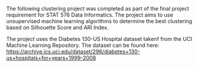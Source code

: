 The following clustering project was completed as part of the final project requirement for STAT 576 Data Informatics. The project aims to use unsupervised machine learning algorithms to determine the best clustering based on Silhouette Score and ARI Index. 

The project uses the Diabetes 130-US Hospital dataset takenf from the UCI Machine Learning Repository. The dataset can be found here: https://archive.ics.uci.edu/dataset/296/diabetes+130-us+hospitals+for+years+1999-2008

